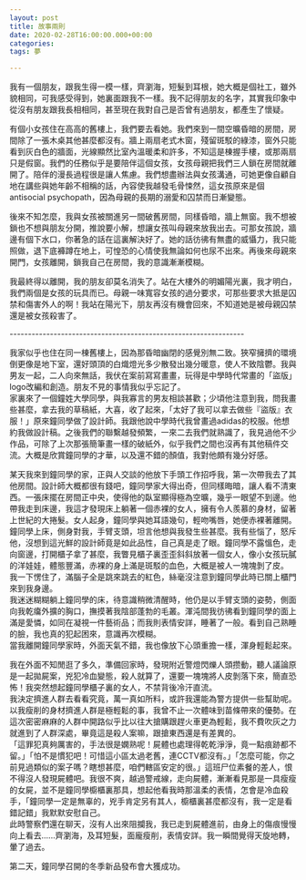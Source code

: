 ```yaml
---
layout: post
title: 故事兩則
date: 2020-02-28T16:00:00.000+00:00
categories: 
tags: 夢

---
```

我有一個朋友，跟我生得一模一樣，齊瀏海，短髮到耳根，她大概是個社工，雖外貌相同，可我感受得到，她裏面跟我不一樣。我不記得朋友的名字，其實我印象中從沒有朋友跟我長相相同，甚至現在我對自己是否曾有過朋友，都產生了懷疑。  
  
有個小女孩住在高高的舊樓上，我們要去看她。我們來到一間空曠昏暗的房間，房間除了一張木桌其他甚麼都沒有。牆上兩扇老式木窗，殘留斑駁的綠漆，窗外只能看到灰白色的牆面，光線顯然比室內溫暖柔和許多，不知這是棟握手樓，或那兩扇只是假窗。我們的任務似乎是要陪伴這個女孩，女孩母親把我們三人鎖在房間就離開了。陪伴的漫長過程很是讓人焦慮。我們想盡辦法與女孩溝通，可她更像自顧自地在講些與她年齡不相稱的話，內容使我越發毛骨悚然，這女孩原來是個antisocial psychopath，因為母親的長期的溺愛和囚禁而日漸變態。  
  
後來不知怎麼，我與女孩被關進另一間破舊房間，同樣昏暗，牆上無窗。我不想被鎖也不想與朋友分開，推說要小解，想讓女孩叫母親來放我出去。可那女孩說，牆邊有個下水口，你著急的話在這裏解決好了。她的話彷彿有無盡的威懾力，我只能照做，退下底褲蹲在地上，可惶恐的心情使我無論如何也尿不出來。再後來母親來開門，女孩離開，鎖我自己在房間，我的意識漸漸模糊。  
  
我最終得以離開，我的朋友卻莫名消失了。站在大樓外的明媚陽光裏，我才明白，我們兩個是女孩的玩具而已。母親一味寬容女孩的過分要求，可那些要求大抵是囚禁和傷害外人的啊！我站在陽光下，朋友再沒有機會回來，不知道她是被母親囚禁還是被女孩殺害了。  
  
\----------------------------------------------------------------  
  
我家似乎也住在同一棟舊樓上，因為那昏暗幽閉的感覺別無二致。狹窄擁擠的環境倒更像是地下室，還好頭頂的白熾燈光多少散發出幾分暖意，使人不致陰鬱。我與男友一起，二人向來無話，我伏在案前寫寫畫畫，玩得是中學時代常畫的「盜版」logo改編和創造。朋友不見的事情我似乎忘記了。  
家裏來了一個鐘姓大學同學，與我寡言的男友相談甚歡；少頃他注意到我，問我畫些甚麼，拿去我的草稿紙，大喜，收了起來，「太好了我可以拿去做些『盜版』衣服！」原來鐘同學做了設計師。我跟他說中學時代我曾畫過adidas的校服。他想約我做設計稿。之後我們的聯繫越發頻繁，一來二去我們就熟識了，我見過他不少作品，可除了上次那張簡筆畫一樣的破紙外，似乎我們之間也沒再有其他稿件交流。大概是欣賞鐘同學的才華，以及還不錯的顏值，我對他頗有幾分好感。  
  
某天我來到鐘同學的家，正與人交談的他放下手頭工作招呼我，第一次帶我去了其他房間。設計師大概都很有錢吧，鐘同學家大得出奇，但同樣晦暗，讓人看不清東西。一張床擺在房間正中央，使得他的臥室顯得極為空曠，幾乎一眼望不到邊。他帶我走到床邊，我這才發現床上躺著一個赤裸的女人，擁有令人羨慕的身材，留著上世紀的大捲髮。女人起身，鐘同學與她耳語幾句，輕吻嘴唇，她便赤裸著離開。  
鐘同學上床，側身對我，手臂支頭，坦言他想與我發生些甚麼。我有些惱了，怒斥他，沒想到這光鮮的設計師竟是如此品性，自己真是走了眼。鐘同學不露慍色，走向窗邊，打開櫃子拿了甚麼，我瞥見櫃子裏歪歪斜斜放著一個女人，像小女孩玩膩的洋娃娃，體態豐滿，赤裸的身上滿是斑駁的血色，大概是被人一塊塊剝了皮。  
我一下愣住了，滿腦子全是跳來跳去的紅色，絲毫沒注意到鐘同學此時已關上櫃門來到我身邊。  
我迷迷糊糊躺上鐘同學的床，待意識稍微清醒時，他仍是以手臂支頭的姿勢，側面向我乾癟外擴的胸口，撫摸著我陰部蓬勃的毛叢。渾沌間我彷彿看到鐘同學的面上滿是愛憐，如同在凝視一件藝術品；而我則表情安詳，睡著了一般。看到自己熟睡的臉，我也真的犯起困來，意識再次模糊。  
當我離開鐘同學家時，外面天氣不錯，我也像放下心頭重擔一樣，渾身輕鬆起來。  
  
我在外面不知閒逛了多久，準備回家時，發現附近警燈閃爍人頭攒動，聽人議論原是一起拋屍案，兇犯冷血變態，殺人就算了，還要一塊塊將人皮剝落下來，簡直恐怖！我突然想起鐘同學櫃子裏的女人，不禁背後冷汗直流。  
我決定擠進人群去看看究竟，萬一真如所料，或許我還能為警方提供一些幫助呢。以我瘦削的身材擠進人群是極輕鬆的事，我曾不止一次體味到苗條帶來的優勢。在這次密密麻麻的人群中開路似乎比以往大搶購跟趕火車更為輕鬆，我不費吹灰之力就進到了人群深處，畢竟這是殺人案嘛，跟搶東西還是有差異的。  
「這罪犯真夠厲害的，手法很是嫻熟呢！屍體也處理得乾乾淨淨，竟一點痕跡都不留。」「怕不是慣犯吧！可惜這小區太過老舊，連CCTV都沒有。」「怎麼可能，你之前見過類似的案子嗎？瞎想甚麼，咱們轄區安定的很。」這班尸位素餐的差人，恨不得沒人發現屍體吧。我很不爽，越過警戒線，走向屍體，漸漸看見那是一具瘦瘦的女屍，並不是鐘同學櫥櫃裏那具，想起他看我時那溫柔的表情，怎會是冷血殺手，「鐘同學一定是無辜的，兇手肯定另有其人，櫥櫃裏甚麼都沒有，我一定是看錯記錯」我默默安慰自己。  
此時警察們還在聊天，沒有人出來阻攔我，我已走到屍體進前，由身上的傷痕慢慢向上看去......齊瀏海，及耳短髮，面龐瘦削，表情安詳。我一瞬間覺得天旋地轉，暈了過去。  
  
第二天，鐘同學召開的冬季新品發布會大獲成功。